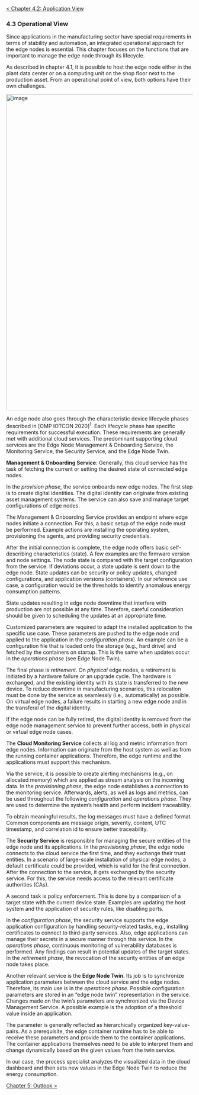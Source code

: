 [< Chapter 4.2: Application View](04_2_application_view.md)

### 4.3 Operational View
Since applications in the manufacturing sector have special requirements in terms of stability and automation, an integrated operational approach for the edge nodes is essential. This chapter focuses on the functions that are important to manage the edge node through its lifecycle.

As described in chapter 4.1, it is possible to host the edge node either in the plant data center or on a computing unit on the shop floor next to the production asset. From an operational point of view, both options have their own challenges.

<img width="854" alt="image" src="https://user-images.githubusercontent.com/3258579/124182717-18a93e80-da6c-11eb-9fd0-691b935a2106.png">

An edge node also goes through the characteristic device lifecycle phases described in [OMP IOTCON 2020]<sup>1</sup>. Each lifecycle phase has specific requirements for successful execution. These requirements are generally met with additional cloud services. The predominant supporting cloud services are the Edge Node Management & Onboarding Service, the Monitoring Service, the Security Service, and the Edge Node Twin.

**Management & Onboarding Service**: Generally, this cloud service has the task of fetching the current or setting the desired state of connected edge nodes.

In the _provision phase_, the service onboards new edge nodes. The first step is to create digital identities. The digital identity can originate from existing asset management systems. The service can also save and manage target configurations of edge nodes.

The Management & Onboarding Service provides an endpoint where edge nodes initiate a connection. For this, a basic setup of the edge node must be performed. Example actions are installing the operating system, provisioning the agents, and providing security credentials.

After the initial connection is complete, the edge node offers basic self-describing characteristics (state). A few examples are the firmware version and node settings. The node state is compared with the target configuration from the service. If deviations occur, a state update is sent down to the edge node. State updates can be security or policy updates, changed configurations, and application versions (containers). In our reference use case, a configuration would be the thresholds to identify anomalous energy consumption patterns.

State updates resulting in edge node downtime that interfere with production are not possible at any time. Therefore, careful consideration should be given to scheduling the updates at an appropriate time.

Customized parameters are required to adapt the installed application to the specific use case. These parameters are pushed to the edge node and applied to the application in the _configuration phase_. An example can be a configuration file that is loaded onto the storage (e.g., hard drive) and fetched by the containers on startup. This is the same when updates occur in the _operations phase_ (see Edge Node Twin).

The final phase is _retirement_. On _physical_ edge nodes, a retirement is initiated by a hardware failure or an upgrade cycle. The hardware is exchanged, and the existing identity with its state is transferred to the new device. To reduce downtime in manufacturing scenarios, this relocation must be done by the service as seamlessly (i.e., automatically) as possible. On virtual edge nodes, a failure results in starting a new edge node and in the transferal of the digital identity.

If the edge node can be fully retired, the digital identity is removed from the edge node management service to prevent further access, both in physical or virtual edge node cases.

The **Cloud Monitoring Service** collects all log and metric information from edge nodes. Information can originate from the host system as well as from the running container applications. Therefore, the edge runtime and the applications must support this mechanism.

Via the service, it is possible to create alerting mechanisms (e.g., on allocated memory) which are applied as stream analysis on the incoming data. In the _provisioning phase_, the edge node establishes a connection to the monitoring service. Afterwards, alerts, as well as logs and metrics, can be used throughout the following _configuration_ and _operations phase_. They are used to determine the system’s health and perform incident traceability.

To obtain meaningful results, the log messages must have a defined format. Common components are message origin, severity, content, UTC timestamp, and correlation id to ensure better traceability.

The **Security Service** is responsible for managing the secure entities of the edge node and its applications. In the _provisioning phase_, the edge node connects to the cloud service the first time, and they exchange their trust entities. In a scenario of large-scale installation of physical edge nodes, a default certificate could be provided, which is valid for the first connection. After the connection to the service, it gets exchanged by the security service. For this, the service needs access to the relevant certificate authorities (CAs).

A second task is policy enforcement. This is done by a comparison of a target state with the current device state. Examples are updating the host system and the application of security rules, like disabling ports.

In the _configuration phase_, the security service supports the edge application configuration by handling security-related tasks, e.g., installing certificates to connect to third-party services. Also, edge applications can manage their secrets in a secure manner through this service. In the _operations phase_, continuous monitoring of vulnerability databases is performed. Any findings can result in potential updates of the target states. In the _retirement phase_, the revocation of the security entities of an edge node takes place.

Another relevant service is the **Edge Node Twin**. Its job is to synchronize application parameters between the cloud service and the edge nodes. Therefore, its main use is in the _operations phase_. Possible configuration parameters are stored in an “edge node twin” representation in the service. Changes made on the twin’s parameters are synchronized via the Device Management Service. A possible example is the adoption of a threshold value inside an application.

The parameter is generally reflected as hierarchically organized key-value-pairs. As a prerequisite, the edge container runtime has to be able to receive these parameters and provide them to the container applications. The container applications themselves need to be able to interpret them and change dynamically based on the given values from the twin service.

In our case, the process specialist analyzes the visualized data in the cloud dashboard and then sets new values in the Edge Node Twin to reduce the energy consumption.

[Chapter 5: Outlook >](05_outlook.md)